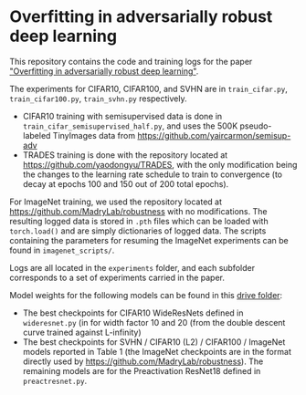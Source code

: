 # Overfitting in adversarially robust deep learning

This repository contains the code and training logs for the paper ["Overfitting in adversarially robust deep learning"][arxiv]. 

The experiments for CIFAR10, CIFAR100, and SVHN are in `train_cifar.py`, `train_cifar100.py`, `train_svhn.py` respectively. 
+ CIFAR10 training with semisupervised data is done in `train_cifar_semisupervised_half.py`, and uses the 500K pseudo-labeled TinyImages data from <https://github.com/yaircarmon/semisup-adv>
+ TRADES training is done with the repository located at <https://github.com/yaodongyu/TRADES>, with the only modification being the changes to the learning rate schedule to train to convergence (to decay at epochs 100 and 150 out of 200 total epochs). 

For ImageNet training, we used the repository located at <https://github.com/MadryLab/robustness> with no modifications. The resulting logged data is stored in `.pth` files which can be loaded with `torch.load()` and are simply dictionaries of logged data. The scripts containing the parameters for resuming the ImageNet experiments can be found in `imagenet_scripts/`. 

Logs are all located in the `experiments` folder, and each subfolder corresponds to a set of experiments carried in the paper. 

Model weights for the following models can be found in this [drive folder][model weights]:
+ The best checkpoints for CIFAR10 WideResNets defined in `wideresnet.py` (in for width factor 10 and 20 (from the double descent curve trained against L-infinity)
+ The best checkpoints for SVHN / CIFAR10 (L2) / CIFAR100 / ImageNet models reported in Table 1 (the ImageNet checkpoints are in the format directly used by <https://github.com/MadryLab/robustness>). The remaining models are for the Preactivation ResNet18 defined in `preactresnet.py`. 

[arxiv]: https://arxiv.org/abs/2002.11569
[model weights]: https://drive.google.com/drive/folders/1FtplsMWGBYicAOmWDGSDP83CLwkLLxo9?usp=sharing